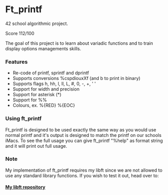 # Ft_printf
42 school algorithmic project.

Score 112/100


The goal of this project is to learn about variadic functions and to train display options managements skills. 

### Features
- Re-code of printf, sprintf and dprintf
- Supports conversions %cspdiouxXf (and b to print in binary)
- Supports flags h, hh, l, ll, L, #, 0, -, +, ' '
- Support for width and precision
- Support for asterisk (*)
- Support for %%
- Colours, ex. %{RED} %{EOC}

### Using ft_printf

Ft_printf is designed to be used exactly the same way as you would use normal printf and it's output is designed to match the printf on our schools iMacs. To see the full usage you can give ft_printf "%help" as format string and it will print out full usage.

### Note
My implementation of ft_printf requires my libft since we are not allowed to use any standard library functions. If you wish to test it out, head over to: 
#### [My libft repository](https://github.com/jmakela42/Libft)
